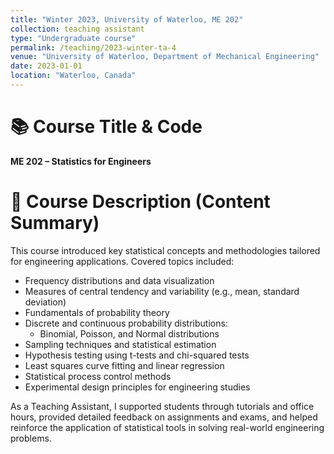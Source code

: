 ```yaml
---
title: "Winter 2023, University of Waterloo, ME 202"
collection: teaching assistant
type: "Undergraduate course"
permalink: /teaching/2023-winter-ta-4
venue: "University of Waterloo, Department of Mechanical Engineering"
date: 2023-01-01
location: "Waterloo, Canada"
---
```


📚 Course Title & Code
======
**ME 202 – Statistics for Engineers**

🧾 Course Description (Content Summary)
======
This course introduced key statistical concepts and methodologies tailored for engineering applications. Covered topics included:

- Frequency distributions and data visualization  
- Measures of central tendency and variability (e.g., mean, standard deviation)  
- Fundamentals of probability theory  
- Discrete and continuous probability distributions:
  - Binomial, Poisson, and Normal distributions  
- Sampling techniques and statistical estimation  
- Hypothesis testing using t-tests and chi-squared tests  
- Least squares curve fitting and linear regression  
- Statistical process control methods  
- Experimental design principles for engineering studies  

As a Teaching Assistant, I supported students through tutorials and office hours, provided detailed feedback on assignments and exams, and helped reinforce the application of statistical tools in solving real-world engineering problems.